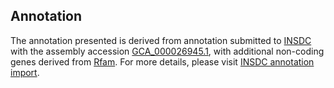 

Annotation
----------

The annotation presented is derived from annotation submitted to
[INSDC](http://www.insdc.org) with the assembly accession
[GCA\_000026945.1](http://www.ebi.ac.uk/ena/data/view/GCA_000026945.1),
with additional non-coding genes derived from
[Rfam](http://rfam.xfam.org/). For more details, please visit [INSDC
annotation
import](http://ensemblgenomes.org/info/data/insdc_annotation).
